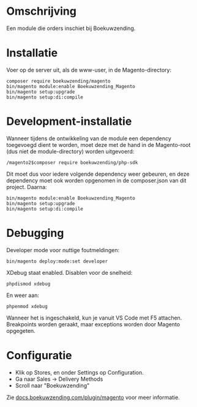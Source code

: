 # Omschrijving
Een module die orders inschiet bij Boekuwzending.

# Installatie
Voer op de server uit, als de www-user, in de Magento-directory:

    composer require boekuwzending/magento 
    bin/magento module:enable Boekuwzending_Magento
    bin/magento setup:upgrade
    bin/magento setup:di:compile

# Development-installatie
Wanneer tijdens de ontwikkeling van de module een dependency toegevoegd dient te worden, moet deze met de hand in de Magento-root (dus niet de module-directory) worden uitgevoerd:

    /magento2$composer require boekuwzending/php-sdk

Dit moet dus voor iedere volgende dependency weer gebeuren, en deze dependency moet ook worden opgenomen in de composer.json van dit project. Daarna:

    bin/magento module:enable Boekuwzending_Magento
    bin/magento setup:upgrade
    bin/magento setup:di:compile

# Debugging
Developer mode voor nuttige foutmeldingen:

    bin/magento deploy:mode:set developer

XDebug staat enabled. Disablen voor de snelheid:

    phpdismod xdebug

En weer aan:

    phpenmod xdebug

Wanneer het is ingeschakeld, kun je vanuit VS Code met F5 attachen. Breakpoints worden geraakt, maar exceptions worden door Magento opgegeten.

# Configuratie
* Klik op Stores, en onder Settings op Configuration.
* Ga naar Sales -> Delivery Methods
* Scroll naar "Boekuwzending"

Zie [docs.boekuwzending.com/plugin/magento](https://docs.boekuwzending.com/plugin/magento) voor meer informatie.

